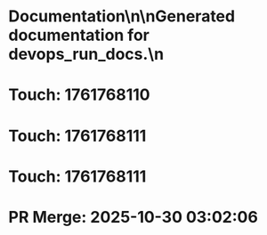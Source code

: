 # Documentation\n\nGenerated documentation for devops_run_docs.\n

# Touch: 1761768110

# Touch: 1761768111

# Touch: 1761768111

# PR Merge: 2025-10-30 03:02:06
